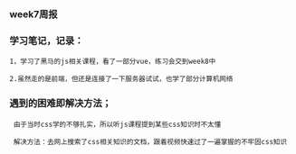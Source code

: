 ###  week7周报

### 学习笔记，记录：

    1，学习了黑马的js相关课程，看了一部分vue，练习会交到week8中

    2.虽然走的是前端，但还是连接了一下服务器试试，也学了部分计算机网络


### 遇到的困难即解决方法；

     由于当时css学的不够扎实，所以听js课程提到某些css知识时不太懂

     解决方法：去网上搜索了css相关知识的文档，跟着视频快速过了一遍掌握的不牢固css知识

